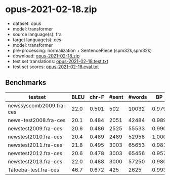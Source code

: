 # opus-2021-02-18.zip

* dataset: opus
* model: transformer
* source language(s): fra
* target language(s): ces
* model: transformer
* pre-processing: normalization + SentencePiece (spm32k,spm32k)
* download: [opus-2021-02-18.zip](https://object.pouta.csc.fi/Tatoeba-MT-models/fra-ces/opus-2021-02-18.zip)
* test set translations: [opus-2021-02-18.test.txt](https://object.pouta.csc.fi/Tatoeba-MT-models/fra-ces/opus-2021-02-18.test.txt)
* test set scores: [opus-2021-02-18.eval.txt](https://object.pouta.csc.fi/Tatoeba-MT-models/fra-ces/opus-2021-02-18.eval.txt)

## Benchmarks

| testset | BLEU  | chr-F | #sent | #words | BP |
|---------|-------|-------|-------|--------|----|
| newssyscomb2009.fra-ces 	| 22.0 	| 0.501 	| 502 	| 10032 	| 0.979 |
| news-test2008.fra-ces 	| 20.1 	| 0.484 	| 2051 	| 42484 	| 0.989 |
| newstest2009.fra-ces 	| 20.6 	| 0.486 	| 2525 	| 55533 	| 0.990 |
| newstest2010.fra-ces 	| 20.4 	| 0.489 	| 2489 	| 52958 	| 1.000 |
| newstest2011.fra-ces 	| 21.8 	| 0.495 	| 3003 	| 65653 	| 0.981 |
| newstest2012.fra-ces 	| 20.6 	| 0.478 	| 3003 	| 65456 	| 0.957 |
| newstest2013.fra-ces 	| 22.0 	| 0.488 	| 3000 	| 57250 	| 0.980 |
| Tatoeba-test.fra-ces 	| 46.7 	| 0.672 	| 425 	| 2625 	| 0.993 |


